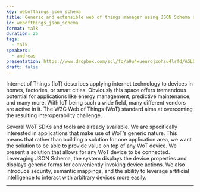 ```yaml
---
key: webofthings_json_schema
title: Generic and extensible web of things manager using JSON Schema and AI
id: webofthings_json_schema
format: talk
duration: 25
tags:
  - talk
speakers:
  - andreas
presentation: https://www.dropbox.com/scl/fo/a9u4xueurojxohsu4lrfd/AGLD0oJPP6OK-Ved0eWSME8?dl=0&e=1&preview=generic-and-extensible-web-json.pdf&rlkey=msisvkx4h50902qvc052z9v3m&st=0mh3slll
draft: false
---
```


Internet of Things (IoT) describes applying internet technology to devices in homes, factories, or smart cities. Obviously this space offers tremendous potential for applications like energy management, predictive maintenance, and many more. With IoT being such a wide field, many different vendors are active in it. The W3C Web of Things (WoT) standard aims at overcoming the resulting interoperability challenge.

Several WoT SDKs and tools are already available. We are specifically interested in applications that make use of WoT’s generic nature. This means that rather than building a solution for one application area, we want the solution to be able to provide value on top of any WoT device. We present a solution that allows for any WoT device to be connected. Leveraging JSON Schema, the system displays the device properties and displays generic forms for conveniently invoking device actions. We also introduce security, semantic mappings, and the ability to leverage artificial intelligence to interact with arbitrary devices more easily.

---


